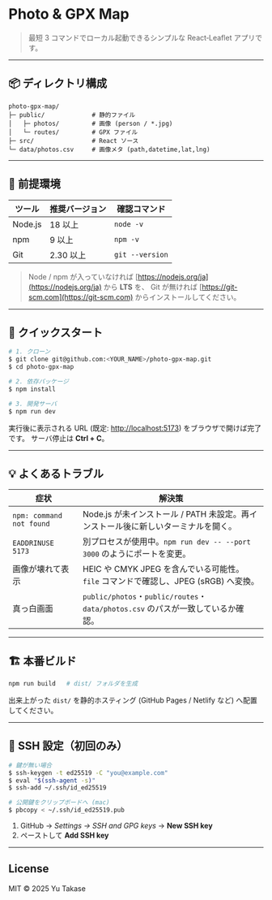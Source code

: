 # Photo & GPX Map

> 最短 3 コマンドでローカル起動できるシンプルな React‑Leaflet アプリです。

---

## 📦 ディレクトリ構成

```
photo-gpx-map/
├─ public/             # 静的ファイル
│   ├─ photos/         # 画像 (person / *.jpg)
│   └─ routes/         # GPX ファイル
├─ src/                # React ソース
└─ data/photos.csv     # 画像メタ (path,datetime,lat,lng)
```

---

## 🔧 前提環境

| ツール     | 推奨バージョン | 確認コマンド          |
| ------- | ------- | --------------- |
| Node.js | 18 以上   | `node -v`       |
| npm     | 9 以上    | `npm -v`        |
| Git     | 2.30 以上 | `git --version` |

> Node / npm が入っていなければ [https://nodejs.org/ja](https://nodejs.org/ja) から **LTS** を、
> Git が無ければ [https://git-scm.com](https://git-scm.com) からインストールしてください。

---

## 🚀 クイックスタート

```bash
# 1. クローン
$ git clone git@github.com:<YOUR_NAME>/photo-gpx-map.git
$ cd photo-gpx-map

# 2. 依存パッケージ
$ npm install

# 3. 開発サーバ
$ npm run dev
```

実行後に表示される URL (既定: [http://localhost:5173](http://localhost:5173)) をブラウザで開けば完了です。
サーバ停止は **Ctrl + C**。

---

## 💡 よくあるトラブル

| 症状                       | 解決策                                                              |
| ------------------------ | ---------------------------------------------------------------- |
| `npm: command not found` | Node.js が未インストール / PATH 未設定。再インストール後に新しいターミナルを開く。                |
| `EADDRINUSE 5173`        | 別プロセスが使用中。`npm run dev -- --port 3000` のようにポートを変更。               |
| 画像が壊れて表示                 | HEIC や CMYK JPEG を含んでいる可能性。`file` コマンドで確認し、JPEG (sRGB) へ変換。      |
| 真っ白画面                    | `public/photos`・`public/routes`・`data/photos.csv` のパスが一致しているか確認。 |

---

## 🏗️ 本番ビルド

```bash
npm run build   # dist/ フォルダを生成
```

出来上がった `dist/` を静的ホスティング (GitHub Pages / Netlify など) へ配置してください。

---

## 🔑 SSH 設定（初回のみ）

```bash
# 鍵が無い場合
$ ssh-keygen -t ed25519 -C "you@example.com"
$ eval "$(ssh-agent -s)"
$ ssh-add ~/.ssh/id_ed25519

# 公開鍵をクリップボードへ (mac)
$ pbcopy < ~/.ssh/id_ed25519.pub
```

1. GitHub → *Settings → SSH and GPG keys* → **New SSH key**
2. ペーストして **Add SSH key**

---

## License

MIT © 2025 Yu Takase
